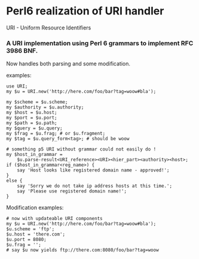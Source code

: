 ﻿
# Perl6 realization of URI handler

URI - Uniform Resource Identifiers

### A URI implementation using Perl 6 grammars to implement RFC 3986 BNF.

Now handles both parsing and some modification.

examples:

    use URI;
    my $u = URI.new('http://here.com/foo/bar?tag=woow#bla');

    my $scheme = $u.scheme;
    my $authority = $u.authority;
    my $host = $u.host;
    my $port = $u.port;
    my $path = $u.path;
    my $query = $u.query;
    my $frag = $u.frag; # or $u.fragment;
    my $tag = $u.query_form<tag>; # should be woow

    # something p5 URI without grammar could not easily do !
    my $host_in_grammar =
        $u.parse-result<URI_reference><URI><hier_part><authority><host>;
    if ($host_in_grammar<reg_name>) {
        say 'Host looks like registered domain name - approved!';
    }
    else {
        say 'Sorry we do not take ip address hosts at this time.';
        say 'Please use registered domain name!';
    }

Modification examples:

    # now with updateable URI components
    my $u = URI.new('http://here.com/foo/bar?tag=woow#bla');
    $u.scheme = 'ftp';
    $u.host = 'there.com';
    $u.port = 8080;
    $u.frag = '';
    # say $u now yields ftp://there.com:8080/foo/bar?tag=woow

